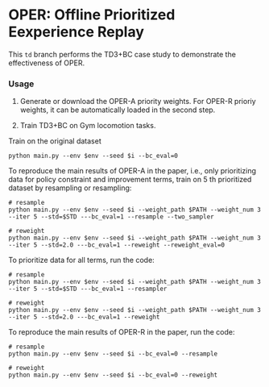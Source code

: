 # OPER: Offline Prioritized Eexperience Replay

This `td` branch performs the TD3+BC case study to demonstrate the effectiveness of OPER.

### Usage
1. Generate or download the OPER-A priority weights. For OPER-R prioriy weights, it can be automatically loaded in the second step.

2. Train TD3+BC on Gym locomotion tasks.

Train on the original dataset
``` 
python main.py --env $env --seed $i --bc_eval=0
```

To reproduce the main results of OPER-A in the paper, i.e., only prioritizing data for policy constraint and improvement terms, train on 5 th prioritized dataset by resampling or resampling:
```
# resample
python main.py --env $env --seed $i --weight_path $PATH --weight_num 3 --iter 5 --std=$STD ---bc_eval=1 --resample --two_sampler

# reweight
python main.py --env $env --seed $i --weight_path $PATH --weight_num 3 --iter 5 --std=2.0 ---bc_eval=1 --reweight --reweight_eval=0
```

To prioritize data for all terms, run the code:
```
# resample
python main.py --env $env --seed $i --weight_path $PATH --weight_num 3 --iter 5 --std=$STD ---bc_eval=1 --resampler

# reweight
python main.py --env $env --seed $i --weight_path $PATH --weight_num 3 --iter 5 --std=2.0 ---bc_eval=1 --reweight
```

To reproduce the main results of OPER-R in the paper, run the code:
```
# resample
python main.py --env $env --seed $i --bc_eval=0 --resample

# reweight
python main.py --env $env --seed $i --bc_eval=0 --reweight
```